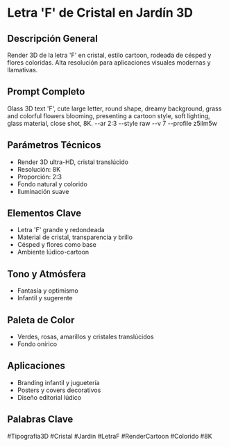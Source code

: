 # Letra 'F' de Cristal en Jardín 3D

## Descripción General
Render 3D de la letra 'F' en cristal, estilo cartoon, rodeada de césped y flores coloridas. Alta resolución para aplicaciones visuales modernas y llamativas.

## Prompt Completo
Glass 3D text 'F', cute large letter, round shape, dreamy background, grass and colorful flowers blooming, presenting a cartoon style, soft lighting, glass material, close shot, 8K. --ar 2:3 --style raw --v 7 --profile z5ilm5w

## Parámetros Técnicos
- Render 3D ultra-HD, cristal translúcido
- Resolución: 8K
- Proporción: 2:3
- Fondo natural y colorido
- Iluminación suave

## Elementos Clave
- Letra 'F' grande y redondeada
- Material de cristal, transparencia y brillo
- Césped y flores como base
- Ambiente lúdico-cartoon

## Tono y Atmósfera
- Fantasía y optimismo
- Infantil y sugerente

## Paleta de Color
- Verdes, rosas, amarillos y cristales translúcidos
- Fondo onírico

## Aplicaciones
- Branding infantil y juguetería
- Posters y covers decorativos
- Diseño editorial lúdico

## Palabras Clave
#Tipografía3D #Cristal #Jardín #LetraF #RenderCartoon #Colorido #8K
